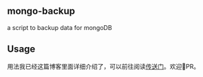 ## mongo-backup
a script to backup data for mongoDB

## Usage

用法我已经这篇博客里面详细介绍了，可以前往阅读[传送门](https://jianfenkezhan.github.io/2016/11/25/mongodbackup/#more)。欢迎👏PR。